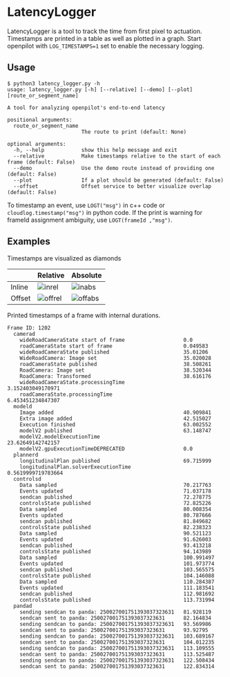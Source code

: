 # LatencyLogger

LatencyLogger is a tool to track the time from first pixel to actuation. Timestamps are printed in a table as well as plotted in a graph. Start openpilot with `LOG_TIMESTAMPS=1` set to enable the necessary logging.

## Usage

```
$ python3 latency_logger.py -h
usage: latency_logger.py [-h] [--relative] [--demo] [--plot] [route_or_segment_name]

A tool for analyzing openpilot's end-to-end latency

positional arguments:
  route_or_segment_name
                        The route to print (default: None)

optional arguments:
  -h, --help            show this help message and exit
  --relative            Make timestamps relative to the start of each frame (default: False)
  --demo                Use the demo route instead of providing one (default: False)
  --plot                If a plot should be generated (default: False)
  --offset              Offset service to better visualize overlap (default: False)
```
To timestamp an event, use `LOGT("msg")` in c++ code or `cloudlog.timestamp("msg")` in python code. If the print is warning for frameId assignment ambiguity, use `LOGT(frameId ,"msg")`.

## Examples

Timestamps are visualized as diamonds

|  | Relative  | Absolute |
| ------------- | ------------- | ------------- |
| Inline | ![inrel](https://user-images.githubusercontent.com/42323981/170559939-465df3b1-bf87-46d5-b5ee-5cc87dc49470.png) | ![inabs](https://user-images.githubusercontent.com/42323981/170559985-a82f87e7-82c4-4e48-a348-4221568dd589.png) |
| Offset | ![offrel](https://user-images.githubusercontent.com/42323981/170559854-93fba90f-acc4-4d08-b317-d3f8fc649ea8.png) | ![offabs](https://user-images.githubusercontent.com/42323981/170559782-06ed5599-d4e3-4701-ad78-5c1eec6cb61e.png) |

Printed timestamps of a frame with internal durations.
```
Frame ID: 1202
  camerad
    wideRoadCameraState start of frame                   0.0
    roadCameraState start of frame                       0.049583
    wideRoadCameraState published                        35.01206
    WideRoadCamera: Image set                            35.020028
    roadCameraState published                            38.508261
    RoadCamera: Image set                                38.520344
    RoadCamera: Transformed                              38.616176
    wideRoadCameraState.processingTime                   3.152403049170971
    roadCameraState.processingTime                       6.453451234847307
  modeld
    Image added                                          40.909841
    Extra image added                                    42.515027
    Execution finished                                   63.002552
    modelV2 published                                    63.148747
    modelV2.modelExecutionTime                           23.62649142742157
    modelV2.gpuExecutionTimeDEPRECATED                   0.0
  plannerd
    longitudinalPlan published                           69.715999
    longitudinalPlan.solverExecutionTime                 0.5619999719783664
  controlsd
    Data sampled                                         70.217763
    Events updated                                       71.037178
    sendcan published                                    72.278775
    controlsState published                              72.825226
    Data sampled                                         80.008354
    Events updated                                       80.787666
    sendcan published                                    81.849682
    controlsState published                              82.238323
    Data sampled                                         90.521123
    Events updated                                       91.626003
    sendcan published                                    93.413218
    controlsState published                              94.143989
    Data sampled                                         100.991497
    Events updated                                       101.973774
    sendcan published                                    103.565575
    controlsState published                              104.146088
    Data sampled                                         110.284387
    Events updated                                       111.183541
    sendcan published                                    112.981692
    controlsState published                              113.731994
  pandad
    sending sendcan to panda: 250027001751393037323631   81.928119
    sendcan sent to panda: 250027001751393037323631      82.164834
    sending sendcan to panda: 250027001751393037323631   93.569986
    sendcan sent to panda: 250027001751393037323631      93.92795
    sending sendcan to panda: 250027001751393037323631   103.689167
    sendcan sent to panda: 250027001751393037323631      104.012235
    sending sendcan to panda: 250027001751393037323631   113.109555
    sendcan sent to panda: 250027001751393037323631      113.525487
    sending sendcan to panda: 250027001751393037323631   122.508434
    sendcan sent to panda: 250027001751393037323631      122.834314
```
